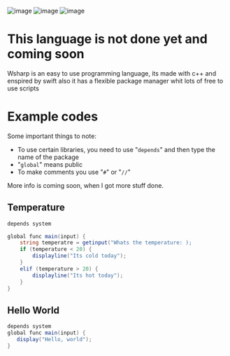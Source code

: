 ![image](https://cdn.discordapp.com/attachments/910436116811878410/977341210228322324/textbutgray.png)
![image](https://img.shields.io/badge/Version-0.0.0-red)
![image](https://img.shields.io/badge/license-MIT-green)



# This language is not done yet and coming soon

Wsharp is an easy to use programming language, its made with c++ and enspired by swift
also it has a flexible package manager whit lots of free to use scripts

# Example codes
Some important things to note:
- To use certain libraries, you need to use "``depends``" and then type the name of the package
- "``global``" means public 
- To make comments you use "``#``" or "``//``"

More info is coming soon, when I got more stuff done.

## Temperature

```cs
depends system

global func main(input) {
    string temperatre = getinput("Whats the temperature: );
    if (temperature < 20) {
        displayline("Its cold today");
    } 
    elif (temperature > 20) {
        displayline("Its hot today");
    }
} 
```

## Hello World

```cs
depends system
global func main(input) {
   display("Hello, world");
}
```

